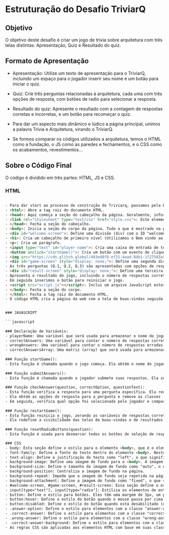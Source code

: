 # Estruturação do Desafio TriviarQ

## Objetivo

O objetivo deste desafio é criar um jogo de trivia sobre arquitetura com três telas distintas: Apresentação, Quiz e Resultado do quiz.

## Formato de Apresentação

- Apresentação: Utilize um texto de apresentação para o TriviarQ, incluindo um espaço para o jogador inserir seu nome e um botão para iniciar o quiz.
- Quiz: Crie três perguntas relacionadas à arquitetura, cada uma com três opções de resposta, com botões de radio para selecionar a resposta.
- Resultado do quiz: Apresente o resultado com a contagem de respostas corretas e incorretas, e um botão para recomeçar o quiz.

- Para dar um aspecto mais dinâmico e lúdico a página principal, unimos a palavra Trívia e Arquitetura, virando o TríviarQ.

- Se formos comparar os códigos utilizados a arquitetura, temos o HTML como a fundação, o JS como as paredes e fechamentos, e o CSS como os acabamentos, revestimentos...

## Sobre o Código Final

O código é dividido em três partes: HTML, JS e CSS.


### HTML

```html

- Para dar start ao processo de construção do Triviarq, passamos pela base do site, o HTML, onde para dar se início, usa-se <!DOCTYPE html>, que é o que define o tipo de HTML.
- <html>: Abre a tag raiz do documento HTML.
- <head>: Aqui começa a seção do cabeçalho da página. Geralmente, informações como metadados, links para arquivos CSS e outros elementos relacionados ao documento são definidos dentro desta seção.
- <link rel="stylesheet" type="text/css" href="style.css">: Este elemento <link> é usado para vincular um arquivo CSS externo à página. Ele está referenciando o arquivo "style.css" que será usado para dar estilo a página.
- </head>: Fecha a seção do cabeçalho.
- <body>: Inicia a seção do corpo da página. Tudo o que é mostrado na página estará dentro desta seção.
- <div id="welcome-screen">: Define uma divisão (div) com o ID "welcome-screen". Este será o primeiro elemento visível na página.
- <h1>: Cria um cabeçalho de primeiro nível (Utilizamos o Bem vindo ao TriviarQ).
- <p>: Cria um parágrafo.
- <input type="text" id="player-name">: Cria uma caixa de entrada de texto com o ID "player-name".
- <button onclick="startGame()">: Cria um botão com um evento de clique que chama a função "startGame()".
- <img src="https://cdn.glitch.global/403ed8f8-ef31-4aad-8db1-1f27583a5bb5/teste.png?v=1697500454518" alt="logomarca" style="margin-top: 10px; margin-bottom: 20px; margin-left: 3px; margin-right: 15px;">: serviu para inserir a imagem na página com o atributo "src" apontando para uma URL externa. O atributo "alt" fornece um texto alternativo para a imagem que nomeamos como logomarca e o estilo define margens para a imagem.
- <div id="game-screen" style="display: none;">: Define uma segunda divisão com o ID "game-screen". Ela é inicialmente oculta (display: none).
- As três perguntas (Q.1, Q.2, Q.3) são apresentadas com opções de resposta (A, B, C). <button onclick="submitAnswers()">: Cria um botão que chama a função "submitAnswers()" quando clicado.
- <div id="result-screen" style="display: none;">: Define uma terceira divisão com o ID "result-screen". Ela também é inicialmente oculta.
- Apresenta o resultado do jogo, incluindo o número de respostas corretas e erradas.
- Em seguida inserimos o botão para reiniciar o jogo.
- <script src="script.js"></script>: Inclui um arquivo JavaScript externo chamado "script.js" para adicionar funcionalidade à página.
- </body>: Fecha a seção do corpo.
- </html>: Fecha a tag raiz do documento HTML.
- O código HTML cria a página da web com a tela de boas-vindas seguida da tela de jogo com perguntas e as opções de resposta finalizando com a tela de resultados. A interatividade é implementada usando JavaScript no arquivo "script.js".

  
### JAVASCRIPT

```javascript
  
### Declaração de Variáveis:
- playerName: Uma variável que será usada para armazenar o nome do jogador.
- correctAnswers: Uma variável para contar o número de respostas corretas.
- wrongAnswers: Uma variável para contar o número de respostas erradas.
- correctAnswersArray: Uma matriz (array) que será usada para armazenar as perguntas para as quais o jogador respondeu corretamente.
  
### Função startGame():
- Esta função é chamada quando o jogo começa. Ela obtém o nome do jogador a partir de um campo de entrada no documento HTML, capitaliza a primeira letra e exibe o nome na tela. Em seguida, ela altera a visibilidade de duas seções do jogo: a tela de boas-vindas fica invisível ('none') e a tela do jogo fica visível ('block').
  
### Função submitAnswers():
- Esta função é chamada quando o jogador submete suas respostas. Ela zera as variáveis correctAnswers, wrongAnswers e correctAnswersArray. Em seguida, chama a função checkAnswer() para verificar as respostas para três perguntas diferentes (Q.1, Q.2, Q.3). Depois, ela exibe a tela de resultados, mostrando o número de respostas corretas e incorretas, bem como uma lista das perguntas respondidas corretamente.
  
### Função checkAnswer(question, correctOption, questionText):
- Esta função verifica a resposta para uma pergunta específica. Ela recebe três parâmetros: o nome da pergunta, a opção correta e o texto da pergunta.
- Ela obtém as opções de resposta para a pergunta e remove as classes 'correct-answer' e 'wrong-answer' de todas as opções. Ela também redefine a cor de fundo para a cor padrão.
- Em seguida, verifica qual opção foi selecionada pelo jogador e compara com a opção correta. Se a resposta for correta, adiciona a classe 'correct-answer' à opção selecionada, atualiza a variável correctAnswers e adiciona a pergunta ao array correctAnswersArray. Se a resposta for errada, adiciona a classe 'wrong-answer' à opção selecionada, muda a cor de fundo para vermelho e exibe um alerta com a resposta correta. A variável wrongAnswers também é atualizada.
  
### Função restartGame():
- Esta função reinicia o jogo, zerando as variáveis de respostas corretas, erradas e a matriz correctAnswersArray. Também limpa o campo de entrada de nome do jogador e reconfigura os botões de seleção de resposta para cada pergunta.
- Ela redefine a visibilidade das telas de boas-vindas e de resultados.
  
### Função resetRadioButtons(question):
- Esta função é usada para desmarcar todos os botões de seleção de resposta para uma pergunta específica. Ela é chamada na função restartGame() para garantir que as respostas selecionadas sejam desmarcadas quando o jogo é reiniciado.

### CSS
- body: Esta seção define o estilo para o elemento <body>, que é o elemento principal de uma página HTML.
- font-family: Define a fonte do texto dentro do elemento <body>. Neste caso, a fonte é "Verdana" e, se "Verdana" não estiver disponível, a página usará uma fonte genérica "sans-serif".
- text-align: Define a justificação do texto como "left", o que significa que o texto será alinhado à esquerda na página.
- background-image: Define uma imagem de fundo para o <body>. A imagem é definida por meio de uma URL.
- background-size: Define o tamanho da imagem de fundo como "auto", o que permite que a imagem mantenha seu tamanho original.
- background-position: Centraliza a imagem de fundo na página.
- background-repeat: Impede que a imagem de fundo seja repetida na página.
- background-attachment: Define a imagem de fundo como "fixed", o que significa que a imagem permanecerá fixa na posição enquanto a página é rolada.
- #welcome-screen, #game-screen, #result-screen: Essa seção define o estilo para os elementos com os IDs "welcome-screen," "game-screen," e "result-screen." Eles têm uma margem de 10px ao redor deles.
- input[type="text"], input[type="radio"]: Estiliza os elementos de entrada de texto e botões de rádio. Eles têm uma margem de 1px ao redor deles.
- button: Define o estilo para botões. Eles têm uma margem de 3px, um preenchimento interno de 7px no topo e na base e 15px nos lados, uma cor de fundo, uma cor de texto branca, nenhum contorno (border), bordas arredondadas (border-radius), um cursor de apontar (pointer), e uma duração de transição de 0.4 segundos para efeito hover.
- button:hover: Define o estilo do botão quando o mouse passa por cima dele. Nesse caso, a cor de fundo muda quando o botão é hover.
- button:disabled: Define o estilo do botão quando está desabilitado (disabled). A cor de fundo se torna vermelha e o cursor se torna "not-allowed," indicando que o botão não pode ser clicado.
- .answer-option: Define o estilo para elementos com a classe "answer-option". Eles têm uma cor de fundo, preenchimento interno e margem para criar espaçamento entre as opções de resposta.
- .correct-answer: Define o estilo para elementos com a classe "correct-answer". Eles têm uma cor de fundo verde e texto branco.
- .wrong-answer: Define o estilo para elementos com a classe "wrong-answer". Eles têm uma cor de fundo vermelha e texto branco.
- .correct-answer-background: Define o estilo para elementos com a classe "correct-answer-background". Eles têm uma cor de fundo verde.
- As regras CSS são aplicadas aos elementos HTML com base em suas classes e IDs, permitindo personalizar a aparência da página da web.

